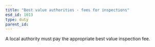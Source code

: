 ```yaml
---
title: "Best value authorities - fees for inspections"
esd_id: 1013
type: duty
parent_id:  
---
```


A local authority must pay the appropriate best value inspection fee.

